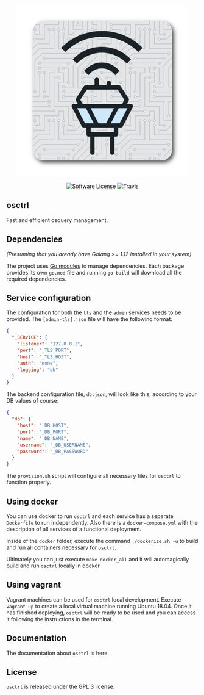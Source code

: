 <p align="center">
  <img alt="osctrl" src="logo.png" />
  <p align="center">
    <a href="https://github.com/jmpsec/osctrl/blob/master/LICENSE.md"><img alt="Software License" src="https://img.shields.io/badge/license-GPL3-brightgreen.svg?style=flat-square"></a>
    <a href="https://travis-ci.org/jmpsec/osctrl"><img alt="Travis" src="https://img.shields.io/travis/jmpsec/osctrl/master.svg?style=flat-square"></a>
  </p>
</p>

## osctrl

Fast and efficient osquery management.

## Dependencies

*(Presuming that you aready have Golang >= 1.12 installed in your system)*

The project uses [Go modules](https://github.com/golang/go/wiki/Modules) to manage dependencies. Each package provides its own `go.mod` file and running `go build` will download all the required dependencies.

## Service configuration

The configuration for both the `tls` and the `admin` services needs to be provided. The `[admin-tls].json` file will have the following format:

```json
{
  "_SERVICE": {
    "listener": "127.0.0.1",
    "port": "_TLS_PORT",
    "host": "_TLS_HOST",
    "auth": "none",
    "logging": "db"
  }
}
```

The backend configuration file, `db.json`, will look like this, according to your DB values of course:

```json
{
  "db": {
    "host": "_DB_HOST",
    "port": "_DB_PORT",
    "name": "_DB_NAME",
    "username": "_DB_USERNAME",
    "password": "_DB_PASSWORD"
  }
}
```

The `provision.sh` script will configure all necessary files for `osctrl` to function properly.

## Using docker

You can use docker to run `osctrl` and each service has a separate `Dockerfile` to run independently. Also there is a `docker-compose.yml` with the description of all services of a functional deployment.

Inside of the `docker` folder, execute the command `./dockerize.sh -u` to build and run all containers necessary for `osctrl`.

Ultimately you can just execute `make docker_all` and it will automagically build and run `osctrl` locally in docker.

## Using vagrant

Vagrant machines can be used for `osctrl` local development. Execute `vagrant up` to create a local virtual machine running Ubuntu 18.04. Once it has finished deploying, `osctrl` will be ready to be used and you can access it following the instructions in the terminal.

## Documentation

The documentation about `osctrl` is here.

## License

`osctrl` is released under the GPL 3 license.
